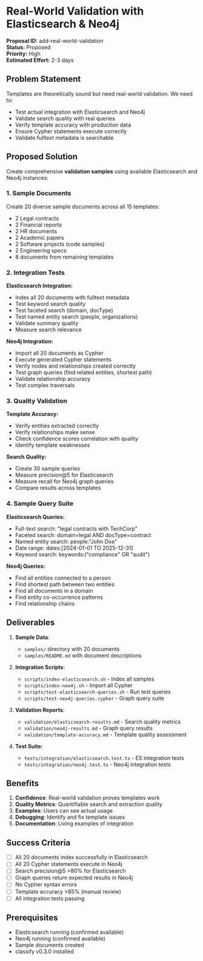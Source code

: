 # Real-World Validation with Elasticsearch & Neo4j

**Proposal ID:** add-real-world-validation  
**Status:** Proposed  
**Priority:** High  
**Estimated Effort:** 2-3 days

## Problem Statement

Templates are theoretically sound but need real-world validation. We need to:

- Test actual integration with Elasticsearch and Neo4j
- Validate search quality with real queries
- Verify template accuracy with production data
- Ensure Cypher statements execute correctly
- Validate fulltext metadata is searchable

## Proposed Solution

Create comprehensive **validation samples** using available Elasticsearch and Neo4j instances:

### 1. Sample Documents

Create 20 diverse sample documents across all 15 templates:
- 2 Legal contracts
- 2 Financial reports
- 2 HR documents
- 2 Academic papers
- 2 Software projects (code samples)
- 2 Engineering specs
- 8 documents from remaining templates

### 2. Integration Tests

**Elasticsearch Integration:**
- Index all 20 documents with fulltext metadata
- Test keyword search quality
- Test faceted search (domain, docType)
- Test named entity search (people, organizations)
- Validate summary quality
- Measure search relevance

**Neo4j Integration:**
- Import all 20 documents as Cypher
- Execute generated Cypher statements
- Verify nodes and relationships created correctly
- Test graph queries (find related entities, shortest path)
- Validate relationship accuracy
- Test complex traversals

### 3. Quality Validation

**Template Accuracy:**
- Verify entities extracted correctly
- Verify relationships make sense
- Check confidence scores correlation with quality
- Identify template weaknesses

**Search Quality:**
- Create 30 sample queries
- Measure precision@5 for Elasticsearch
- Measure recall for Neo4j graph queries
- Compare results across templates

### 4. Sample Query Suite

**Elasticsearch Queries:**
- Full-text search: "legal contracts with TechCorp"
- Faceted search: domain=legal AND docType=contract
- Named entity search: people:"John Doe"
- Date range: dates:[2024-01-01 TO 2025-12-31]
- Keyword search: keywords:("compliance" OR "audit")

**Neo4j Queries:**
- Find all entities connected to a person
- Find shortest path between two entities
- Find all documents in a domain
- Find entity co-occurrence patterns
- Find relationship chains

## Deliverables

1. **Sample Data**:
   - `samples/` directory with 20 documents
   - `samples/README.md` with document descriptions

2. **Integration Scripts**:
   - `scripts/index-elasticsearch.sh` - Index all samples
   - `scripts/index-neo4j.sh` - Import all Cypher
   - `scripts/test-elasticsearch-queries.sh` - Run test queries
   - `scripts/test-neo4j-queries.cypher` - Graph query suite

3. **Validation Reports**:
   - `validation/elasticsearch-results.md` - Search quality metrics
   - `validation/neo4j-results.md` - Graph query results
   - `validation/template-accuracy.md` - Template quality assessment

4. **Test Suite**:
   - `tests/integration/elasticsearch.test.ts` - ES integration tests
   - `tests/integration/neo4j.test.ts` - Neo4j integration tests

## Benefits

1. **Confidence**: Real-world validation proves templates work
2. **Quality Metrics**: Quantifiable search and extraction quality
3. **Examples**: Users can see actual usage
4. **Debugging**: Identify and fix template issues
5. **Documentation**: Living examples of integration

## Success Criteria

- [ ] All 20 documents index successfully in Elasticsearch
- [ ] All 20 Cypher statements execute in Neo4j
- [ ] Search precision@5 >80% for Elasticsearch
- [ ] Graph queries return expected results in Neo4j
- [ ] No Cypher syntax errors
- [ ] Template accuracy >85% (manual review)
- [ ] All integration tests passing

## Prerequisites

- Elasticsearch running (confirmed available)
- Neo4j running (confirmed available)
- Sample documents created
- classify v0.3.0 installed

